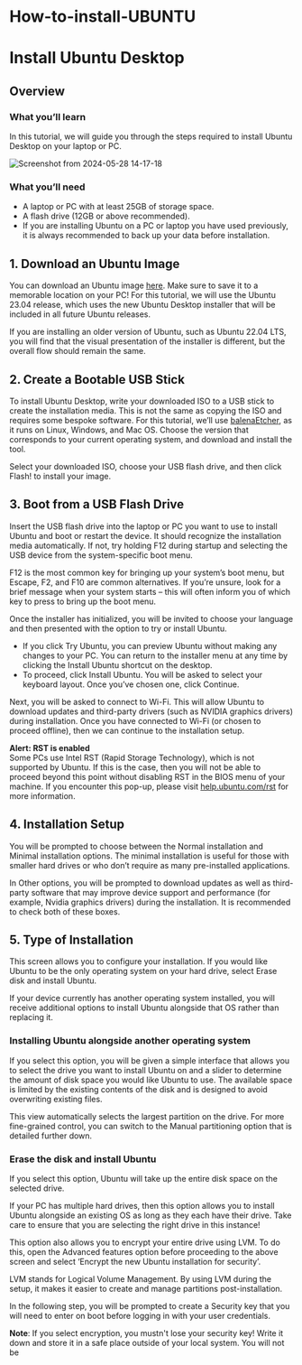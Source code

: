 # How-to-install-UBUNTU

# Install Ubuntu Desktop

## Overview

### What you’ll learn
In this tutorial, we will guide you through the steps required to install Ubuntu Desktop on your laptop or PC.

![Screenshot from 2024-05-28 14-17-18](https://github.com/rohit1910kmr/How-to-install-UBUNTU/assets/159015754/88d4a3fa-6fc6-487b-b7e4-0743245d2500)

### What you’ll need
- A laptop or PC with at least 25GB of storage space.
- A flash drive (12GB or above recommended).
- If you are installing Ubuntu on a PC or laptop you have used previously, it is always recommended to back up your data before installation.

## 1. Download an Ubuntu Image

You can download an Ubuntu image [here](https://ubuntu.com/download/desktop). Make sure to save it to a memorable location on your PC! For this tutorial, we will use the Ubuntu 23.04 release, which uses the new Ubuntu Desktop installer that will be included in all future Ubuntu releases.

If you are installing an older version of Ubuntu, such as Ubuntu 22.04 LTS, you will find that the visual presentation of the installer is different, but the overall flow should remain the same.

## 2. Create a Bootable USB Stick

To install Ubuntu Desktop, write your downloaded ISO to a USB stick to create the installation media. This is not the same as copying the ISO and requires some bespoke software. For this tutorial, we’ll use [balenaEtcher](https://www.balena.io/etcher/), as it runs on Linux, Windows, and Mac OS. Choose the version that corresponds to your current operating system, and download and install the tool.

Select your downloaded ISO, choose your USB flash drive, and then click Flash! to install your image.

## 3. Boot from a USB Flash Drive

Insert the USB flash drive into the laptop or PC you want to use to install Ubuntu and boot or restart the device. It should recognize the installation media automatically. If not, try holding F12 during startup and selecting the USB device from the system-specific boot menu.

F12 is the most common key for bringing up your system’s boot menu, but Escape, F2, and F10 are common alternatives. If you’re unsure, look for a brief message when your system starts – this will often inform you of which key to press to bring up the boot menu.

Once the installer has initialized, you will be invited to choose your language and then presented with the option to try or install Ubuntu.

- If you click Try Ubuntu, you can preview Ubuntu without making any changes to your PC. You can return to the installer menu at any time by clicking the Install Ubuntu shortcut on the desktop.
- To proceed, click Install Ubuntu. You will be asked to select your keyboard layout. Once you’ve chosen one, click Continue.

Next, you will be asked to connect to Wi-Fi. This will allow Ubuntu to download updates and third-party drivers (such as NVIDIA graphics drivers) during installation. Once you have connected to Wi-Fi (or chosen to proceed offline), then we can continue to the installation setup.

**Alert: RST is enabled**  
Some PCs use Intel RST (Rapid Storage Technology), which is not supported by Ubuntu. If this is the case, then you will not be able to proceed beyond this point without disabling RST in the BIOS menu of your machine. If you encounter this pop-up, please visit [help.ubuntu.com/rst](https://help.ubuntu.com/rst) for more information.

## 4. Installation Setup

You will be prompted to choose between the Normal installation and Minimal installation options. The minimal installation is useful for those with smaller hard drives or who don’t require as many pre-installed applications.

In Other options, you will be prompted to download updates as well as third-party software that may improve device support and performance (for example, Nvidia graphics drivers) during the installation. It is recommended to check both of these boxes.

## 5. Type of Installation

This screen allows you to configure your installation. If you would like Ubuntu to be the only operating system on your hard drive, select Erase disk and install Ubuntu.

If your device currently has another operating system installed, you will receive additional options to install Ubuntu alongside that OS rather than replacing it.

### Installing Ubuntu alongside another operating system
If you select this option, you will be given a simple interface that allows you to select the drive you want to install Ubuntu on and a slider to determine the amount of disk space you would like Ubuntu to use. The available space is limited by the existing contents of the disk and is designed to avoid overwriting existing files.

This view automatically selects the largest partition on the drive. For more fine-grained control, you can switch to the Manual partitioning option that is detailed further down.

### Erase the disk and install Ubuntu
If you select this option, Ubuntu will take up the entire disk space on the selected drive.

If your PC has multiple hard drives, then this option allows you to install Ubuntu alongside an existing OS as long as they each have their drive. Take care to ensure that you are selecting the right drive in this instance!

This option also allows you to encrypt your entire drive using LVM. To do this, open the Advanced features option before proceeding to the above screen and select ‘Encrypt the new Ubuntu installation for security’.

LVM stands for Logical Volume Management. By using LVM during the setup, it makes it easier to create and manage partitions post-installation.

In the following step, you will be prompted to create a Security key that you will need to enter on boot before logging in with your user credentials.

**Note**: If you select encryption, you mustn't lose your security key! Write it down and store it in a safe place outside of your local system. You will not be
